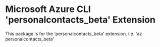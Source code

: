 Microsoft Azure CLI 'personalcontacts_beta' Extension
==========================================

This package is for the 'personalcontacts_beta' extension.
i.e. 'az personalcontacts_beta'
